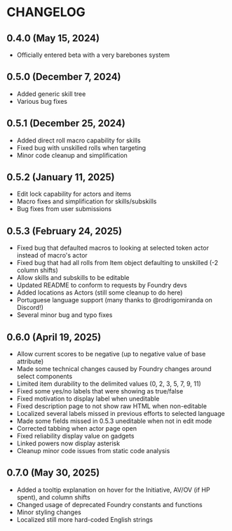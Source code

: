 # CHANGELOG

## 0.4.0 (May 15, 2024)

- Officially entered beta with a very barebones system

## 0.5.0 (December 7, 2024)

- Added generic skill tree
- Various bug fixes

## 0.5.1 (December 25, 2024)

- Added direct roll macro capability for skills
- Fixed bug with unskilled rolls when targeting
- Minor code cleanup and simplification

## 0.5.2 (January 11, 2025)

- Edit lock capability for actors and items
- Macro fixes and simplification for skills/subskills
- Bug fixes from user submissions

## 0.5.3 (February 24, 2025)

- Fixed bug that defaulted macros to looking at selected token actor instead of macro's actor
- Fixed bug that had all rolls from Item object defaulting to unskilled (-2 column shifts)
- Allow skills and subskills to be editable
- Updated README to conform to requests by Foundry devs
- Added locations as Actors (still some cleanup to do here)
- Portuguese language support (many thanks to @rodrigomiranda on Discord!)
- Several minor bug and typo fixes

## 0.6.0 (April 19, 2025)

- Allow current scores to be negative (up to negative value of base attribute)
- Made some technical changes caused by Foundry changes around select components
- Limited item durability to the delimited values (0, 2, 3, 5, 7, 9, 11)
- Fixed some yes/no labels that were showing as true/false
- Fixed motivation to display label when uneditable
- Fixed description page to not show raw HTML when non-editable
- Localized several labels missed in previous efforts to selected language
- Made some fields missed in 0.5.3 uneditable when not in edit mode
- Corrected tabbing when actor page open
- Fixed reliability display value on gadgets
- Linked powers now display asterisk
- Cleanup minor code issues from static code analysis

## 0.7.0 (May 30, 2025)

- Added a tooltip explanation on hover for the Initiative, AV/OV (if HP spent), and column shifts
- Changed usage of deprecated Foundry constants and functions
- Minor styling changes
- Localized still more hard-coded English strings

